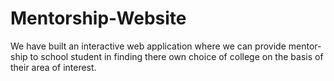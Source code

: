 # Mentorship-Website
We have built an interactive web application where we can provide mentor-ship to school student in finding there own choice of college on the basis of their area of interest. 
